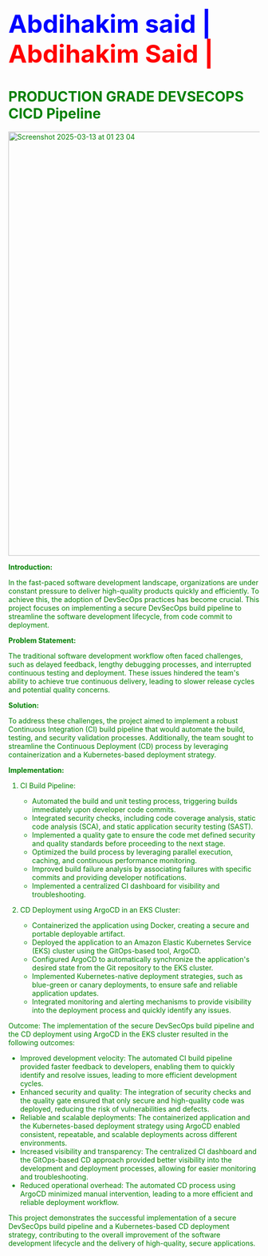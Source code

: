 <html><body><h1 style="font-size:50px;color:blue;">Abdihakim said | <font style="color:red;"> Abdihakim Said | <font style="color:green;">  </h1>

</body></html>


# PRODUCTION GRADE DEVSECOPS CICD Pipeline

<img width="850" alt="Screenshot 2025-03-13 at 01 23 04" src="https://github.com/user-attachments/assets/354bdcf0-8d58-4d97-83aa-7de12e6696f8" />



**Introduction:**

In the fast-paced software development landscape, organizations are under constant pressure to deliver high-quality products quickly and efficiently. To achieve this, the adoption of DevSecOps practices has become crucial. This project focuses on implementing a secure DevSecOps build pipeline to streamline the software development lifecycle, from code commit to deployment.

**Problem Statement:**

The traditional software development workflow often faced challenges, such as delayed feedback, lengthy debugging processes, and interrupted continuous testing and deployment. These issues hindered the team's ability to achieve true continuous delivery, leading to slower release cycles and potential quality concerns.

**Solution:**

To address these challenges, the project aimed to implement a robust Continuous Integration (CI) build pipeline that would automate the build, testing, and security validation processes. Additionally, the team sought to streamline the Continuous Deployment (CD) process by leveraging containerization and a Kubernetes-based deployment strategy.

**Implementation:**
1. CI Build Pipeline:
   - Automated the build and unit testing process, triggering builds immediately upon developer code commits.
   - Integrated security checks, including code coverage analysis, static code analysis (SCA), and static application security testing (SAST).
   - Implemented a quality gate to ensure the code met defined security and quality standards before proceeding to the next stage.
   - Optimized the build process by leveraging parallel execution, caching, and continuous performance monitoring.
   - Improved build failure analysis by associating failures with specific commits and providing developer notifications.
   - Implemented a centralized CI dashboard for visibility and troubleshooting.

2. CD Deployment using ArgoCD in an EKS Cluster:
   - Containerized the application using Docker, creating a secure and portable deployable artifact.
   - Deployed the application to an Amazon Elastic Kubernetes Service (EKS) cluster using the GitOps-based tool, ArgoCD.
   - Configured ArgoCD to automatically synchronize the application's desired state from the Git repository to the EKS cluster.
   - Implemented Kubernetes-native deployment strategies, such as blue-green or canary deployments, to ensure safe and reliable application updates.
   - Integrated monitoring and alerting mechanisms to provide visibility into the deployment process and quickly identify any issues.

Outcome:
The implementation of the secure DevSecOps build pipeline and the CD deployment using ArgoCD in the EKS cluster resulted in the following outcomes:

- Improved development velocity: The automated CI build pipeline provided faster feedback to developers, enabling them to quickly identify and resolve issues, leading to more efficient development cycles.
- Enhanced security and quality: The integration of security checks and the quality gate ensured that only secure and high-quality code was deployed, reducing the risk of vulnerabilities and defects.
- Reliable and scalable deployments: The containerized application and the Kubernetes-based deployment strategy using ArgoCD enabled consistent, repeatable, and scalable deployments across different environments.
- Increased visibility and transparency: The centralized CI dashboard and the GitOps-based CD approach provided better visibility into the development and deployment processes, allowing for easier monitoring and troubleshooting.
- Reduced operational overhead: The automated CD process using ArgoCD minimized manual intervention, leading to a more efficient and reliable deployment workflow.

This project demonstrates the successful implementation of a secure DevSecOps build pipeline and a Kubernetes-based CD deployment strategy, contributing to the overall improvement of the software development lifecycle and the delivery of high-quality, secure applications.





